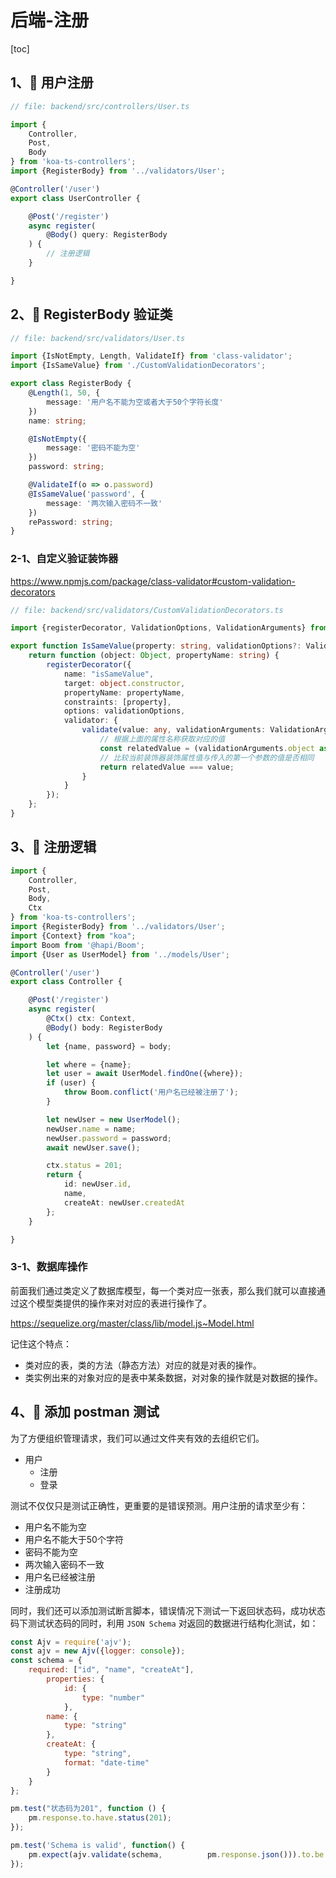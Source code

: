 # 后端-注册

[toc]

## 1、🍉 用户注册

```typescript
// file: backend/src/controllers/User.ts

import {
    Controller,
    Post,
    Body
} from 'koa-ts-controllers';
import {RegisterBody} from '../validators/User';

@Controller('/user')
export class UserController {

    @Post('/register')
    async register(
        @Body() query: RegisterBody
    ) {
        // 注册逻辑
    }

}
```



## 2、🍓 RegisterBody 验证类

```typescript
// file: backend/src/validators/User.ts

import {IsNotEmpty, Length, ValidateIf} from 'class-validator';
import {IsSameValue} from './CustomValidationDecorators';

export class RegisterBody {
    @Length(1, 50, {
        message: '用户名不能为空或者大于50个字符长度'
    })
    name: string;

    @IsNotEmpty({
        message: '密码不能为空'
    })
    password: string;

    @ValidateIf(o => o.password)
    @IsSameValue('password', {
        message: '两次输入密码不一致'
    })
    rePassword: string;
}
```

### 2-1、自定义验证装饰器

https://www.npmjs.com/package/class-validator#custom-validation-decorators

```typescript
// file: backend/src/validators/CustomValidationDecorators.ts

import {registerDecorator, ValidationOptions, ValidationArguments} from "class-validator";

export function IsSameValue(property: string, validationOptions?: ValidationOptions) {
    return function (object: Object, propertyName: string) {
        registerDecorator({
            name: "isSameValue",
            target: object.constructor,
            propertyName: propertyName,
            constraints: [property],
            options: validationOptions,
            validator: {
                validate(value: any, validationArguments: ValidationArguments): Promise<boolean> | boolean {
                    // 根据上面的属性名称获取对应的值
                    const relatedValue = (validationArguments.object as any)[property];
                    // 比较当前装饰器装饰属性值与传入的第一个参数的值是否相同
                    return relatedValue === value;
                }
            }
        });
    };
}
```



## 3、🍊 注册逻辑

```typescript
import {
    Controller,
    Post,
    Body,
    Ctx
} from 'koa-ts-controllers';
import {RegisterBody} from '../validators/User';
import {Context} from "koa";
import Boom from '@hapi/Boom';
import {User as UserModel} from '../models/User';

@Controller('/user')
export class Controller {

    @Post('/register')
    async register(
        @Ctx() ctx: Context,
        @Body() body: RegisterBody
    ) {
        let {name, password} = body;

        let where = {name};
        let user = await UserModel.findOne({where});
        if (user) {
            throw Boom.conflict('用户名已经被注册了');
        }

        let newUser = new UserModel();
        newUser.name = name;
        newUser.password = password;
        await newUser.save();

        ctx.status = 201;
        return {
            id: newUser.id,
            name,
            createAt: newUser.createdAt
        };
    }

}
```

### 3-1、数据库操作

前面我们通过类定义了数据库模型，每一个类对应一张表，那么我们就可以直接通过这个模型类提供的操作来对对应的表进行操作了。

https://sequelize.org/master/class/lib/model.js~Model.html

记住这个特点：

- 类对应的表，类的方法（静态方法）对应的就是对表的操作。
- 类实例出来的对象对应的是表中某条数据，对对象的操作就是对数据的操作。



## 4、🍇 添加 postman 测试

为了方便组织管理请求，我们可以通过文件夹有效的去组织它们。

- 用户
  - 注册
  - 登录

测试不仅仅只是测试正确性，更重要的是错误预测。用户注册的请求至少有：

- 用户名不能为空
- 用户名不能大于50个字符
- 密码不能为空
- 两次输入密码不一致
- 用户名已经被注册
- 注册成功

同时，我们还可以添加测试断言脚本，错误情况下测试一下返回状态码，成功状态码下测试状态码的同时，利用 `JSON Schema` 对返回的数据进行结构化测试，如：

```js
const Ajv = require('ajv');
const ajv = new Ajv({logger: console});
const schema = {
  	required: ["id", "name", "createAt"],
		properties: {
    		id: {
      			type: "number"
    		},
      	name: {
          	type: "string"
        },
      	createAt: {
          	type: "string",
          	format: "date-time"
        }
  	}
};

pm.test("状态码为201", function () {
    pm.response.to.have.status(201);
});

pm.test('Schema is valid', function() {
    pm.expect(ajv.validate(schema, 			pm.response.json())).to.be.true;
});
```

